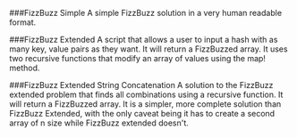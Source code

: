 ###FizzBuzz Simple
A simple FizzBuzz solution in a very human readable format.

###FizzBuzz Extended
A script that allows a user to input a hash with as many key, value pairs as they want. It will return a FizzBuzzed array. It uses two recursive functions that modify an array of values using the map! method.

###FizzBuzz Extended String Concatenation
A solution to the FizzBuzz extended problem that finds all combinations using a recursive function. It will return a FizzBuzzed array. It is a simpler, more complete solution than FizzBuzz Extended, with the only caveat being it has to create a second array of n size while FizzBuzz extended doesn't.
